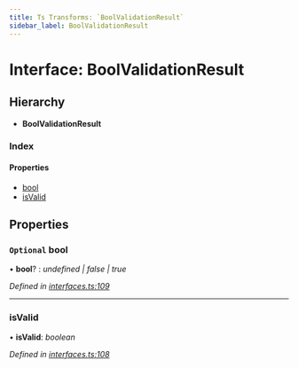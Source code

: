 ```yaml
---
title: Ts Transforms: `BoolValidationResult`
sidebar_label: BoolValidationResult
---
```


# Interface: BoolValidationResult

## Hierarchy

* **BoolValidationResult**

### Index

#### Properties

* [bool](boolvalidationresult.md#optional-bool)
* [isValid](boolvalidationresult.md#isvalid)

## Properties

### `Optional` bool

• **bool**? : *undefined | false | true*

*Defined in [interfaces.ts:109](https://github.com/terascope/teraslice/blob/9dc0f8b8/packages/ts-transforms/src/interfaces.ts#L109)*

___

###  isValid

• **isValid**: *boolean*

*Defined in [interfaces.ts:108](https://github.com/terascope/teraslice/blob/9dc0f8b8/packages/ts-transforms/src/interfaces.ts#L108)*

